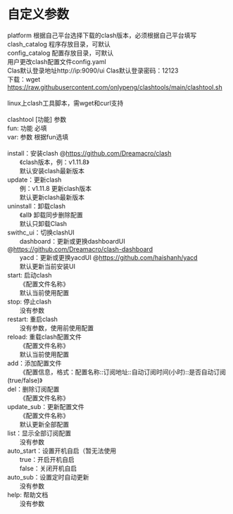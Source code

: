 # 自定义参数 <br>
platform 根据自己平台选择下载的clash版本，必须根据自己平台填写 <br>
clash_catalog 程序存放目录，可默认 <br>
config_catalog 配置存放目录，可默认 <br>
用户更改clash配置文件config.yaml <br>
Clas默认登录地址http://ip:9090/ui
Clas默认登录密码：12123 <br>
下载：wget https://raw.githubusercontent.com/onlypeng/clashtools/main/clashtool.sh <br>
 <br>
linux上clash工具脚本，需wget和curl支持 <br>
 <br>
clashtool \[功能\] 参数 <br>
fun: 功能 必填 <br>
var: 参数 根据fun选填 <br>
 <br>
install：安装clash @https://github.com/Dreamacro/clash <br>
&emsp;&emsp;《clash版本，例：v1.11.8》 <br>
&emsp;&emsp;默认安装clash最新版本 <br>
update：更新clash <br>
&emsp;&emsp;例：v1.11.8 更新clash版本 <br>
&emsp;&emsp;默认更新clash最新版本 <br>
uninstall：卸载clash <br>
&emsp;&emsp;《all》 卸载同步删除配置 <br>
&emsp;&emsp;默认只卸载Clash <br>
swithc_ui：切换clashUI <br>
&emsp;&emsp;dashboard：更新或更换dashboardUI @https://github.com/Dreamacro/clash-dashboard <br>
&emsp;&emsp;yacd：更新或更换yacdUI @https://github.com/haishanh/yacd <br>
&emsp;&emsp;默认更新当前安装UI <br>
start: 启动clash <br>
&emsp;&emsp;《配置文件名称》 <br>
&emsp;&emsp;默认当前使用配置 <br>
stop: 停止clash <br>
&emsp;&emsp;没有参数 <br>
restart: 重启clash <br>
&emsp;&emsp;没有参数，使用前使用配置 <br>
reload: 重载clash配置文件 <br>
&emsp;&emsp;《配置文件名称》 <br>
&emsp;&emsp;默认当前使用配置 <br>
add：添加配置文件 <br>
&emsp;&emsp;《配置信息，格式：配置名称::订阅地址::自动订阅时间(小时)::是否自动订阅(true/false)》 <br>
del：删除订阅配置 <br>
&emsp;&emsp;《配置文件名称》 <br>
update_sub：更新配置文件 <br>
&emsp;&emsp;《配置文件名称》 <br>
&emsp;&emsp;默认更新全部配置 <br>
list：显示全部订阅配置 <br>
&emsp;&emsp;没有参数 <br>
auto_start：设置开机自启（暂无法使用 <br>
&emsp;&emsp;true：开启开机自启 <br>
&emsp;&emsp;false：关闭开机自启 <br>
auto_sub：设置定时自动更新 <br>
&emsp;&emsp;没有参数 <br>
help: 帮助文档 <br>
&emsp;&emsp;没有参数 <br>

